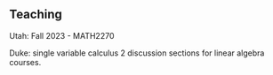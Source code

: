 ## Teaching

Utah:
Fall 2023 - MATH2270

Duke:
single variable calculus 2 
discussion sections for linear algebra courses.

<!---<iframe src="https://drive.google.com/file/d/19brn9J8vws0Az5qpR-q8xS5QWk8rXn53/preview" width="640" height="480" allow="autoplay"></iframe>--->
